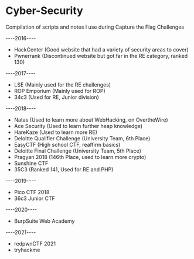 # Cyber-Security
Compilation of scripts and notes I use during Capture the Flag Challenges

----2016----
- HackCenter (Good website that had a variety of security areas to cover) 
- Pwnerrank	(Discontinued website but got far in the RE category, ranked 130) 

----2017----
- LSE (Mainly used for the RE challenges) 
- ROP Emporium (Mainly used for ROP) 
- 34c3 (Used for RE, Junior division) 

----2018----
- Natas (Used to learn more about WebHacking, on OvertheWire) 
- Ace Security (Used to learn further heap knowledge)
- HareKaze (Used to learn more RE) 
- Deloitte Qualifier Challenge (University Team, 6th Place) 
- EasyCTF (High school CTF, reaffirm basics) 
- Deloitte Final Challenge (University Team, 5th Place) 
- Pragyan 2018 (146th Place, used to learn more crypto) 
- Sunshine CTF
- 35C3 (Ranked 141, Used for RE and PHP)

----2019----
- Pico CTF 2018 
- 36c3 Junior CTF

----2020----
- BurpSuite Web Academy

----2021----
- redpwnCTF 2021
- tryhackme




